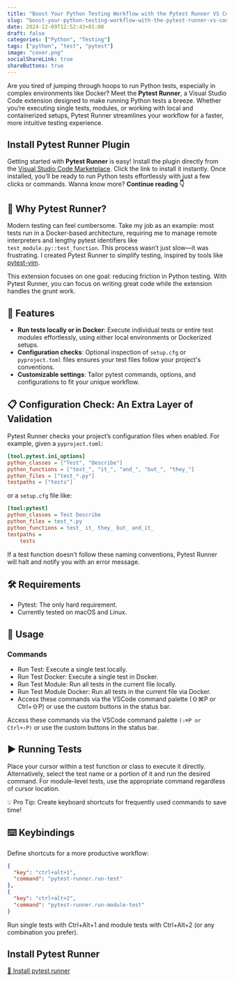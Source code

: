 ```yaml
---
title: "Boost Your Python Testing Workflow with the Pytest Runner VS Code Extension"
slug: "boost-your-python-testing-workflow-with-the-pytest-runner-vs-code-extension"
date: 2024-12-09T12:52:43+01:00
draft: false
categories: ["Python", "Testing"]
tags: ["python", "test", "pytest"]
image: "cover.png"
socialShareLink: true
shareButtons: true
---
```


Are you tired of jumping through hoops to run Python tests, especially in complex environments like Docker? Meet the **Pytest Runner**, a Visual Studio Code extension designed to make running Python tests a breeze. Whether you’re executing single tests, modules, or working with local and containerized setups, Pytest Runner streamlines your workflow for a faster, more intuitive testing experience.

## Install Pytest Runner Plugin  

Getting started with **Pytest Runner** is easy! Install the plugin directly from the [Visual Studio Code Marketplace](https://marketplace.visualstudio.com/items?itemName=pamaron.pytest-runner). Click the link to install it instantly. Once installed, you’ll be ready to run Python tests effortlessly with just a few clicks or commands. Wanna know more? **Continue reading 👇**

## 🚀 Why Pytest Runner?

Modern testing can feel cumbersome. Take my job as an example: most tests run in a Docker-based architecture, requiring me to manage remote interpreters and lengthy pytest identifiers like `test_module.py::test_function`. This process wasn’t just slow—it was frustrating. I created Pytest Runner to simplify testing, inspired by tools like [pytest-vim](https://vimawesome.com/plugin/pytest-vim).  

This extension focuses on one goal: reducing friction in Python testing. With Pytest Runner, you can focus on writing great code while the extension handles the grunt work.  

## 🌟 Features  

- **Run tests locally or in Docker**: Execute individual tests or entire test modules effortlessly, using either local environments or Dockerized setups.  
- **Configuration checks**: Optional inspection of `setup.cfg` or `pyproject.toml` files ensures your test files follow your project's conventions.  
- **Customizable settings**: Tailor pytest commands, options, and configurations to fit your unique workflow.  

## 📋 Configuration Check: An Extra Layer of Validation  

Pytest Runner checks your project’s configuration files when enabled. For example, given a `pyproject.toml`:  

```toml
[tool.pytest.ini_options]
python_classes = ["Test", "Describe"]
python_functions = ["test_", "it_", "and_", "but_", "they_"]
python_files = ["test_*.py"]
testpaths = ["tests"]
```

or a `setup.cfg` file like:

```ini
[tool:pytest]
python_classes = Test Describe
python_files = test_*.py
python_functions = test_ it_ they_ but_ and_it_
testpaths =
    tests
```

If a test function doesn’t follow these naming conventions, Pytest Runner will halt and notify you with an error message.

## 🛠️ Requirements

- Pytest: The only hard requirement.
- Currently tested on macOS and Linux.

## 🎯 Usage

### Commands

- Run Test: Execute a single test locally.
- Run Test Docker: Execute a single test in Docker.
- Run Test Module: Run all tests in the current file locally.
- Run Test Module Docker: Run all tests in the current file via Docker.
- Access these commands via the VSCode command palette (⇧⌘P or Ctrl+⇧P) or use the custom buttons in the status bar.

Access these commands via the VSCode command palette `(⇧⌘P or Ctrl+⇧P)` or use the custom buttons in the status bar.

## ▶️ Running Tests

Place your cursor within a test function or class to execute it directly.
Alternatively, select the test name or a portion of it and run the desired command.
For module-level tests, use the appropriate command regardless of cursor location.

💡 Pro Tip: Create keyboard shortcuts for frequently used commands to save time!

## ⌨️ Keybindings

Define shortcuts for a more productive workflow:

```json
{
  "key": "ctrl+alt+1",
  "command": "pytest-runner.run-test"
},
{
  "key": "ctrl+alt+2",
  "command": "pytest-runner.run-module-test"
}
```

Run single tests with Ctrl+Alt+1 and module tests with Ctrl+Alt+2 (or any combination you prefer).

## Install Pytest Runner

[💾 Install pytest runner](vscode:extension/pamaron.pytest-runner)